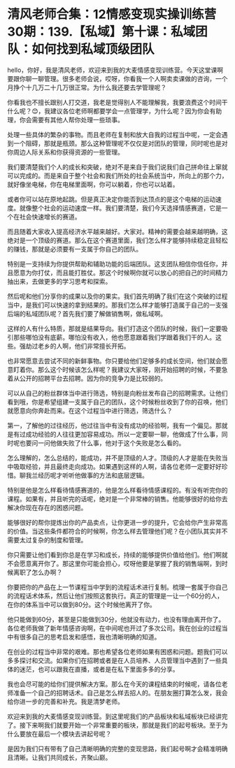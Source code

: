 # 清风老师合集：12情感变现实操训练营30期：139.【私域】第十课：私域团队：如何找到私域顶级团队

hello，你好，我是清风老师，欢迎来到我的大麦情感变现训练营。今天这堂课啊要跟你聊一聊管理。很多老师会说，哎呀，你看我一个人啊卖卖课做的咨询，一个月挣个十几万二十几万很正常。为什么我还要去学管理呢？

你看我也不擅长跟别人打交道，我老是觉得别人不能理解我，我要浪费这个时间干什么呢？😊，我建议各位老师啊都要学会一点管理学，为什么呢？因为你会有助理，你会需要有其他人帮你处理一些琐事。

处理一些具体的繁杂的事物。而且老师在复制和放大自我的过程当中呢，一定会遇到一个阻碍，那就是瓶颈。那么这种管理呢不仅仅是对团队的管理，同时呢也是对你周边人际关系和你获得资源的一些管理。

我们要清楚我们个人的成长和突破，绝对不是来自于我们说我们自己拼命往上窜就可以完成的。而是来自于整个社会和我们所处的社会系统当中，所向上的那个力，就好像坐电梯，你在电梯里面啊，你可以躺着，你也可以站着。

或者你可以站在原地起跳。但是真正决定你能否到达顶点的是这个电梯的运动速度。就像整个社会的运动速度一样。我们要清楚，我们今天选择情感赛道，它是一个在社会快速增长的赛道。

而且随着大家收入提高经济水平越来越好。大家对。精神的需要会越来越明确，这绝对是一个顶级的赛道。那么在这个赛道里面，我们怎么样才能够持续稳定且轻松的赚钱，那就是必须要有一支属于你自己的团队。

特别是一支持续为你提供帮助和辅助功能的后端团队。这支团队相信你信任你，并且愿意为你打仗，而且能打胜仗。那这个时候啊你就可以放心的把自己的时间精力抽出来，去做更多的学习思考和探索。

然后呢和他们分享你的成果以及你的果实。我们首先明确了我们在这个突破的过程当中，是我们可以快速的拿到结果的。那我们怎么样才能够打造属于自己的一支强后端的私域团队呢？首先我们要了解做销售啊，做私域啊。

这样的人有什么特质，那就是结果导向。我们打造这个团队的时候，我们一定要吸引那些哪怕没有底薪。哪怕没有收入，他也愿意跟着我们学跟着我们干的人。这些。强劫过老乡的人啊，他们非常擅长开拓。

也非常愿意去尝试不同的新鲜事物。你只要给他们足够多的成长空间，他们就会愿意盯着你。那么这个时候该怎么样呢？我建议大家呀，刚开始招聘的时候，不要急着从公开的招聘平台去招聘。因为你的竞争力是比较弱的。

可以从自己的粉丝群体当中进行筛选，特别是向粉丝发布自己的招聘需求。让他们看到哦，你是希望组建一支属于自己的团队，这个时候粉丝收到了你的召唤，他们就愿意向你奔赴而来。在这个过程当中进行筛选，筛选什么？

第一，了解他的过往经历，他过往当中有没有成功的经验啊，我有一个偏见。那就是有过成功经验的人往往更加容易成功。所以一定要聊一聊，他做成了什么事，同时呢也要问一问他做失败了什么事，他对于这个失败是怎么看的。

怎么理解的，怎么总结的，能成功，并不是顶级的人才。顶级的人才是能在失败当中吸取经验，并且最终走向成功。如果遇到这样的人啊，请各位老师一定要好好珍惜。聊我兰经历呢才听听他做事的方法和底层逻辑。

特别是他是怎么样看待情感赛道的，他是怎么样看待情感课程的。有没有听完你的课程。如果有，并且听完的话呢，绝对是一个非常棒的销售。他能够很好的给你去解决你现在存在的困惑问题。

能够很好的帮你提炼出你的产品卖点，让你更进一步的提升，它会给你产生非常高的价值。当这些条件都符合的时候啊，你怎么样去管理他们呢？在小团队其实并不需要太过复杂的制度和管理。

你只需要让他们看到你总是在学习和成长，持续的能够提供价值给他们。他们啊就不会愿意离开你了。那这里你可能会担心，哎呀他要是掌握了我的销售端啊，到时候离职了怎么办啊？

你要把你的产品在上一节课程当中学到的流程话术进行复制。梳理一套属于你自己的流程话术体系，然后让他们按照这套执行。真正的管理是一让一个60分的人，在你的体系当中可以做到80分。这个时候他离开了你。

他只能做到60分，甚至是只能做到30分，他就没有动力，也没有理由离开你了。各位老师我做了新年情感咨询啊，在中间呢也开过了多次公司。我在创业的过程当中有很多自己的思考启发和感悟，我也清晰明确的知道。

在创业的过程当中非常的艰难。那也希望各位老师如果有困惑和问题。题我们可以多多探讨和交流。如果你们在招聘或者是在人员培养、人员管理当中遇到了一些具体的迷茫，也可以跟我在直播，或者是在私下里面多多的分享。

我也会尽可能的给你们提供解决方案。那么在今天的课程结束的时候呢，请各位老师准备一个自己的招聘话术。自己是怎么样去招人的。在朋友圈打算怎么发，我会给你进一步的完善和补充。我是清梦老师。

欢迎来到我的大麦情感变现训练营。到这里呢我们的产品板块和私域板块已经讲完了。接下来啊我们就要开始一个非常重要的板块，那就是我们的起号板块。至于为什么要放在最后一个模块去讲起号呢？

是因为我们只有带有了自己清晰明确的完整的变现思路，我们起号啊才会精准明确且清晰。让我们共同成长，齐聚山巅。

